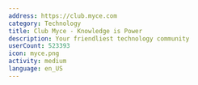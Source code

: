 ```yaml
---
address: https://club.myce.com
category: Technology
title: Club Myce - Knowledge is Power
description: Your friendliest technology community
userCount: 523393
icon: myce.png
activity: medium
language: en_US
---
```

